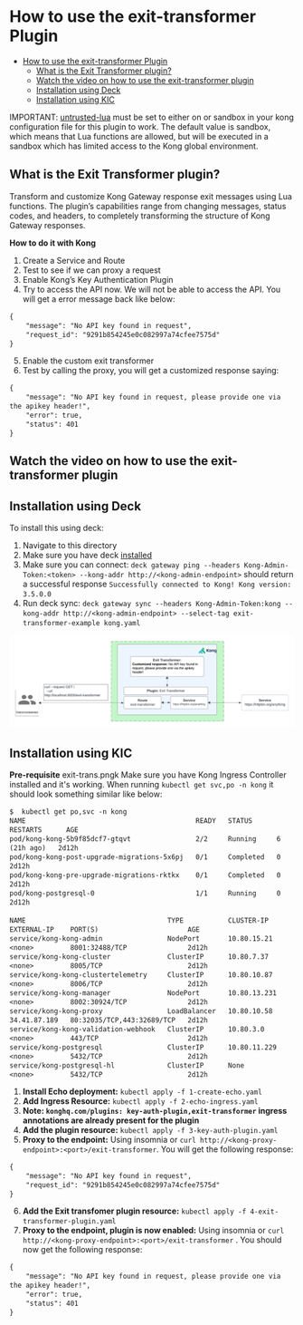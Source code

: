 # How to use the exit-transformer Plugin

- [How to use the exit-transformer Plugin](#how-to-use-the-exit-transformer-plugin)
  - [What is the Exit Transformer plugin?](#what-is-the-exit-transformer-plugin)
  - [Watch the video on how to use the exit-transformer plugin](#watch-the-video-on-how-to-use-the-exit-transformer-plugin)
  - [Installation using Deck](#installation-using-deck)
  - [Installation using KIC](#installation-using-kic)

IMPORTANT: [untrusted-lua](https://docs.konghq.com/gateway/latest/reference/configuration/#untrusted_lua) must be set to either on or sandbox in your kong configuration file for this plugin to work. The default value is sandbox, which means that Lua functions are allowed, but will be executed in a sandbox which has limited access to the Kong global environment.

## What is the Exit Transformer plugin?

Transform and customize Kong Gateway response exit messages using Lua functions. The plugin’s capabilities range from changing messages, status codes, and headers, to completely transforming the structure of Kong Gateway responses.

**How to do it with Kong**

1. Create a Service and Route
2. Test to see if we can proxy a request
3. Enable Kong’s Key Authentication Plugin
4. Try to access the API now. We will not be able to access the API. You will get a error message back like below:

```
{
	"message": "No API key found in request",
	"request_id": "9291b854245e0c082997a74cfee7575d"
}
```


5. Enable the custom exit transformer
6. Test by calling the proxy, you will get a customized response saying:

```
{
	"message": "No API key found in request, please provide one via the apikey header!",
	"error": true,
	"status": 401
}
```

## Watch the video on how to use the exit-transformer plugin

<!--
[![First [PLUGIN NAME]](./images/activate.png)](https://youtu.be/ "First [PLUGIN NAME]")
-->

## Installation using Deck

To install this using deck:

1. Navigate to this directory
2. Make sure you have deck [installed](https://docs.konghq.com/deck/latest/installation/)
3. Make sure you can connect: `deck gateway ping --headers Kong-Admin-Token:<token> --kong-addr http://<kong-admin-endpoint>` should return a successful response `Successfully connected to Kong! Kong version:  3.5.0.0`
4. Run deck sync: `deck gateway sync --headers Kong-Admin-Token:kong --kong-addr http://<kong-admin-endpoint> --select-tag exit-transformer-example kong.yaml`

![Exit Transformer](./images/../../../images/exit-trans.png)

## Installation using KIC

**Pre-requisite**
exit-trans.pngk
Make sure you have Kong Ingress Controller installed and it's working. When running  `kubectl get svc,po -n kong` it should look something similar like below:

```
$  kubectl get po,svc -n kong
NAME                                          READY   STATUS      RESTARTS      AGE
pod/kong-kong-5b9f85dcf7-gtqvt                2/2     Running     6 (21h ago)   2d12h
pod/kong-kong-post-upgrade-migrations-5x6pj   0/1     Completed   0             2d12h
pod/kong-kong-pre-upgrade-migrations-rktkx    0/1     Completed   0             2d12h
pod/kong-postgresql-0                         1/1     Running     0             2d12h

NAME                                   TYPE           CLUSTER-IP     EXTERNAL-IP    PORT(S)                      AGE
service/kong-kong-admin                NodePort       10.80.15.21    <none>         8001:32488/TCP               2d12h
service/kong-kong-cluster              ClusterIP      10.80.7.37     <none>         8005/TCP                     2d12h
service/kong-kong-clustertelemetry     ClusterIP      10.80.10.87    <none>         8006/TCP                     2d12h
service/kong-kong-manager              NodePort       10.80.13.231   <none>         8002:30924/TCP               2d12h
service/kong-kong-proxy                LoadBalancer   10.80.10.58    34.41.87.189   80:32035/TCP,443:32689/TCP   2d12h
service/kong-kong-validation-webhook   ClusterIP      10.80.3.0      <none>         443/TCP                      2d12h
service/kong-postgresql                ClusterIP      10.80.11.229   <none>         5432/TCP                     2d12h
service/kong-postgresql-hl             ClusterIP      None           <none>         5432/TCP                     2d12h
```

1. **Install Echo deployment:** `kubectl apply -f 1-create-echo.yaml`
2. **Add Ingress Resource:** `kubectl apply -f 2-echo-ingress.yaml` 
3. **Note: `konghq.com/plugins: key-auth-plugin,exit-transformer` ingress annotations are already present for the plugin**
4. **Add the plugin resource:** `kubectl apply -f 3-key-auth-plugin.yaml`
5. **Proxy to the endpoint:** Using insomnia or `curl http://<kong-proxy-endpoint>:<port>/exit-transformer`. You will get the following response:

```
{
	"message": "No API key found in request",
	"request_id": "9291b854245e0c082997a74cfee7575d"
}
```

6. **Add the Exit transfomer plugin resource:** `kubectl apply -f 4-exit-transformer-plugin.yaml`
7. **Proxy to the endpoint, plugin is now enabled:** Using insomnia or `curl http://<kong-proxy-endpoint>:<port>/exit-transformer` . You should now get the following response: 


```
{
	"message": "No API key found in request, please provide one via the apikey header!",
	"error": true,
	"status": 401
}
```
